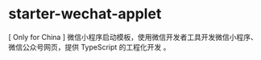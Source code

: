 # starter-wechat-applet
[ Only for China ] 微信小程序启动模板，使用微信开发者工具开发微信小程序、微信公众号网页，提供 TypeScript 的工程化开发 。
